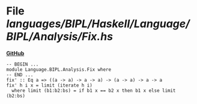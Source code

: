 # File _languages/BIPL/Haskell/Language/BIPL/Analysis/Fix.hs_
**[GitHub](https://github.com/softlang/yas/blob/master/languages/BIPL/Haskell/Language/BIPL/Analysis/Fix.hs)**
```
-- BEGIN ...
module Language.BIPL.Analysis.Fix where
-- END ...
fix' :: Eq a => ((a -> a) -> a -> a) -> (a -> a) -> a -> a
fix' h i x = limit (iterate h i)
  where limit (b1:b2:bs) = if b1 x == b2 x then b1 x else limit (b2:bs)
```
